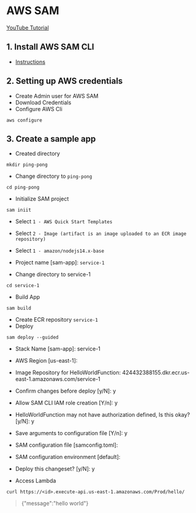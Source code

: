 # AWS SAM

[YouTube Tutorial]()

## 1. Install AWS SAM CLI
- [Instructions](https://docs.aws.amazon.com/serverless-application-model/latest/developerguide/serverless-sam-cli-install.html)

## 2. Setting up AWS credentials

- Create Admin user for AWS SAM
- Download Credentials
- Configure AWS Cli
```
aws configure
```

## 3. Create a sample app
- Created directory
```
mkdir ping-pong
```
- Change directory to `ping-pong`
```
cd ping-pong
```
- Initialize SAM project
```
sam iniit
```
- Select `1 - AWS Quick Start Templates`
- Select `2 - Image (artifact is an image uploaded to an ECR image repository)`
- Select `1 - amazon/nodejs14.x-base`
- Project name [sam-app]: `service-1`

- Change directory to service-1
```
cd service-1
```

- Build App
```
sam build
```
- Create ECR repository `service-1`
- Deploy
```
sam deploy --guided
```
- Stack Name [sam-app]: service-1
- AWS Region [us-east-1]:
- Image Repository for HelloWorldFunction: 424432388155.dkr.ecr.us-east-1.amazonaws.com/service-1
- Confirm changes before deploy [y/N]: y
- Allow SAM CLI IAM role creation [Y/n]: y
- HelloWorldFunction may not have authorization defined, Is this okay? [y/N]: y
- Save arguments to configuration file [Y/n]: y
- SAM configuration file [samconfig.toml]:
- SAM configuration environment [default]:

- Deploy this changeset? [y/N]: y

- Access Lambda
```
curl https://<id>.execute-api.us-east-1.amazonaws.com/Prod/hello/
```
> {"message":"hello world"}

